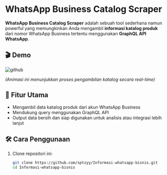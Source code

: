 # WhatsApp Business Catalog Scraper

**WhatsApp Business Catalog Scraper** adalah sebuah tool sederhana namun powerful yang memungkinkan Anda mengambil **informasi katalog produk** dari nomor WhatsApp Business tertentu menggunakan **GraphQL API WhatsApp**.

## :clapper: Demo

![github](https://github.com/sptzyy/Informasi-whatsapp-bisnis.git)

*(Animasi ini menunjukkan proses pengambilan katalog secara real-time)*

## :mag_right: Fitur Utama
- Mengambil data katalog produk dari akun WhatsApp Business
- Mendukung query menggunakan GraphQL API
- Output data bersih dan siap digunakan untuk analisis atau integrasi lebih lanjut

## :hammer_and_wrench: Cara Penggunaan

1. Clone repositori ini:
   ```bash
   git clone https://github.com/sptzyy/Informasi-whatsapp-bisnis.git
   cd Informasi-whatsapp-bisnis
